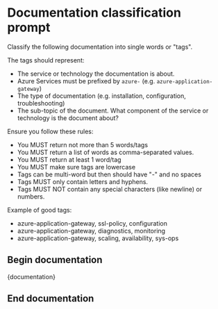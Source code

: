 # Documentation classification prompt

Classify the following documentation into single words or "tags". 

The tags should represent:

- The service or technology the documentation is about.
- Azure Services must be prefixed by `azure-` (e.g. `azure-application-gateway`)
- The type of documentation (e.g. installation, configuration, troubleshooting)
- The sub-topic of the document. What component of the service or technology is the document about?

Ensure you follow these rules:

- You MUST return not more than 5 words/tags
- You MUST return a list of words as comma-separated values.
- You MUST return at least 1 word/tag
- You MUST make sure tags are lowercase
- Tags can be multi-word but then should have "-" and no spaces
- Tags MUST only contain letters and hyphens.
- Tags MUST NOT contain any special characters (like newline) or numbers.

Example of good tags:

- azure-application-gateway, ssl-policy, configuration
- azure-application-gateway, diagnostics, monitoring
- azure-application-gateway, scaling, availability, sys-ops

## Begin documentation

{documentation}

## End documentation
